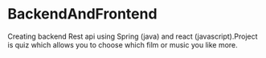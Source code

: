 # BackendAndFrontend
Creating backend Rest api using Spring (java) and react (javascript).Project  is quiz which allows you to choose which film or music you like more.
